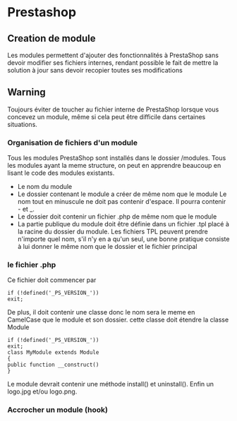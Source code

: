 # Prestashop
## Creation de module
Les modules permettent  d'ajouter des fonctionnalités à PrestaShop sans devoir modifier ses fichiers internes, rendant possible le fait de mettre la solution à jour sans devoir recopier toutes ses modifications
## **Warning**
Toujours éviter de toucher au fichier interne de PrestaShop lorsque vous concevez un module, même si cela peut être difficile dans certaines situations.
### Organisation de fichiers d'un module
Tous les modules PrestaShop sont installés dans le dossier /modules. Tous les modules ayant la meme structure, on peut en apprendre beaucoup en lisant le code des modules existants.
- Le nom du module
- Le dossier contenant le module a créer de même nom que le module
Le nom tout en minuscule ne doit pas contenir d'espace. Il pourra contenir - et _.
- Le dossier doit contenir un fichier .php de même nom que le module
- La partie publique du module doit être définie dans un fichier .tpl placé à la racine du dossier du module. Les fichiers TPL peuvent prendre n'importe quel nom, s'il n'y en a qu'un seul, une bonne pratique consiste à lui donner le même nom que le dossier et le fichier principal
### le fichier .php
Ce fichier doit commencer par 

    if (!defined('_PS_VERSION_'))
    exit;
    
De plus, il doit contenir une classe donc le nom sera le meme en CamelCase que le module et son dossier.
cette classe doit étendre la classe Module


    if (!defined('_PS_VERSION_'))
    exit;
    class MyModule extends Module
    {
    public function __construct()
    }
Le module devrait contenir une méthode install() et uninstall(). Enfin un logo.jpg et/ou logo.png.
### Accrocher un module (hook)
